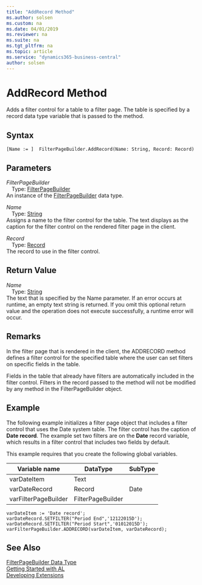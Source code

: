 ```yaml
---
title: "AddRecord Method"
ms.author: solsen
ms.custom: na
ms.date: 04/01/2019
ms.reviewer: na
ms.suite: na
ms.tgt_pltfrm: na
ms.topic: article
ms.service: "dynamics365-business-central"
author: solsen
---
```

[//]: # (START>DO_NOT_EDIT)
[//]: # (IMPORTANT:Do not edit any of the content between here and the END>DO_NOT_EDIT.)
[//]: # (Any modifications should be made in the .xml files in the ModernDev repo.)
# AddRecord Method
Adds a filter control for a table to a filter page. The table is specified by a record data type variable that is passed to the method.


## Syntax
```
[Name := ]  FilterPageBuilder.AddRecord(Name: String, Record: Record)
```
## Parameters
*FilterPageBuilder*  
&emsp;Type: [FilterPageBuilder](filterpagebuilder-data-type.md)  
An instance of the [FilterPageBuilder](filterpagebuilder-data-type.md) data type.  

*Name*  
&emsp;Type: [String](../string/string-data-type.md)  
Assigns a name to the filter control for the table. The text displays as the caption for the filter control on the rendered filter page in the client.
        
*Record*  
&emsp;Type: [Record](../record/record-data-type.md)  
The record to use in the filter control.  


## Return Value
*Name*  
&emsp;Type: [String](../string/string-data-type.md)  
The text that is specified by the Name parameter. If an error occurs at runtime, an empty text string is returned.
      If you omit this optional return value and the operation does not execute successfully, a runtime error will occur.    


[//]: # (IMPORTANT: END>DO_NOT_EDIT)

## Remarks  
 In the filter page that is rendered in the client, the ADDRECORD method defines a filter control for the specified table where the user can set filters on specific fields in the table.  

 Fields in the table that already have filters are automatically included in the filter control. Filters in the record passed to the method will not be modified by any method in the FilterPageBuilder object.  

## Example  
 The following example initializes a filter page object that includes a filter control that uses the Date system table. The filter control has the caption of **Date record**. The example set two filters are on the **Date** record variable, which results in a filter control that includes two fields by default.  

 This example requires that you create the following global variables.  

|Variable name|DataType|SubType|  
|-------------------|--------------|-------------|  
|varDateItem|Text||  
|varDateRecord|Record|Date|  
|varFilterPageBuilder|FilterPageBuilder||  

```  
varDateItem := 'Date record';  
varDateRecord.SETFILTER("Period End",'12122015D');  
varDateRecord.SETFILTER("Period Start",'01012015D');  
varFilterPageBuilder.ADDRECORD(varDateItem, varDateRecord);  
```  


## See Also
[FilterPageBuilder Data Type](filterpagebuilder-data-type.md)  
[Getting Started with AL](../../devenv-get-started.md)  
[Developing Extensions](../../devenv-dev-overview.md)